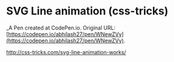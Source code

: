 # SVG Line animation (css-tricks)
 _A Pen created at CodePen.io. Original URL: [https://codepen.io/abhilash27/pen/WNewZVy](https://codepen.io/abhilash27/pen/WNewZVy).

 http://css-tricks.com/svg-line-animation-works/